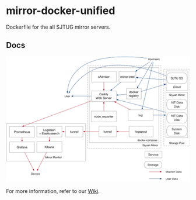 # mirror-docker-unified

Dockerfile for the all SJTUG mirror servers.

## Docs

![New Architecture](docs/images/new-arch.png)

For more information, refer to our [Wiki](https://github.com/sjtug/mirror-docker-unified/wiki).
